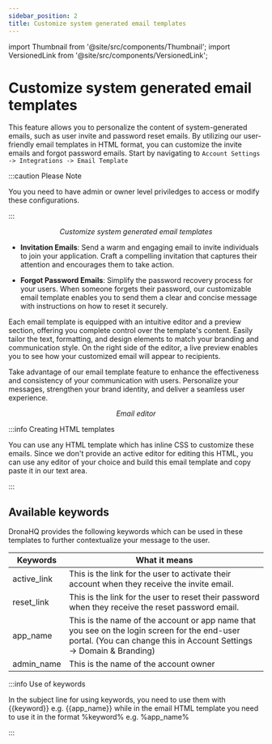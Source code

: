 ```yaml
---
sidebar_position: 2
title: Customize system generated email templates
---
```


import Thumbnail from '@site/src/components/Thumbnail';
import VersionedLink from '@site/src/components/VersionedLink';

# Customize system generated email templates

This feature allows you to personalize the content of system-generated emails, such as user invite and password reset emails. By utilizing our user-friendly email templates in HTML format, you can customize the invite emails and forgot password emails. Start by navigating to `Account Settings -> Integrations -> Email Template`

:::caution Please Note

You you need to have admin or owner level priviledges to access or modify these configurations.

:::

<figure>
  <Thumbnail src="/img/org-management/email-templates.png" alt="Customize emails" width='100%'/>
  <figcaption align = "center"><i>Customize system generated email templates</i></figcaption>
</figure>

- **Invitation Emails**: Send a warm and engaging email to invite individuals to join your application. Craft a compelling invitation that captures their attention and encourages them to take action.

- **Forgot Password Emails**: Simplify the password recovery process for your users. When someone forgets their password, our customizable email template enables you to send them a clear and concise message with instructions on how to reset it securely.

Each email template is equipped with an intuitive editor and a preview section, offering you complete control over the template's content. Easily tailor the text, formatting, and design elements to match your branding and communication style. On the right side of the editor, a live preview enables you to see how your customized email will appear to recipients.

Take advantage of our email template feature to enhance the effectiveness and consistency of your communication with users. Personalize your messages, strengthen your brand identity, and deliver a seamless user experience.

<figure>
  <Thumbnail src="/img/org-management/email-editor.png" alt="Email editor" width='100%'/>
  <figcaption align = "center"><i>Email editor</i></figcaption>
</figure>

:::info Creating HTML templates

You can use any HTML template which has inline CSS to customize these emails. Since we don't provide an active editor for editing this HTML, you can use any editor of your choice and build this email template and copy paste it in our text area.

:::

## Available keywords

DronaHQ provides the following keywords which can be used in these templates to further contextualize your message to the user.

|  Keywords | What it means |
|  --- | --- |
| active_link | This is the link for the user to activate their account when they receive the invite email. |
| reset_link | This is the link for the user to reset their password when they receive the reset password email. |
| app_name | This is the name of the account or app name that you see on the login screen for the end-user portal. (You can change this in Account Settings -> Domain & Branding)   |
| admin_name | This is the name of the account owner   |

:::info Use of keywords

In the subject line for using keywords, you need to use them with {{keyword}} e.g. {{app_name}} while in the email HTML template you need to use it in the format %keyword% e.g. %app_name%

:::